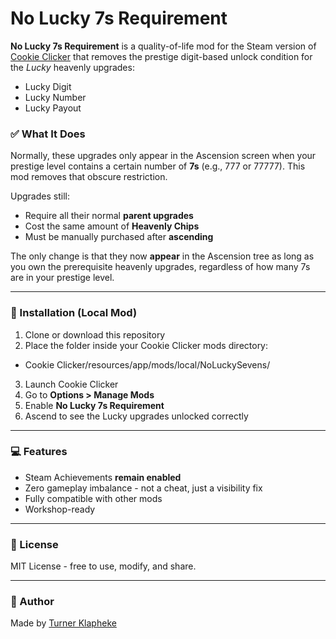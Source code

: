 # No Lucky 7s Requirement

**No Lucky 7s Requirement** is a quality-of-life mod for the Steam version of [Cookie Clicker](https://store.steampowered.com/app/1454400/Cookie_Clicker/) that removes the prestige digit-based unlock condition for the *Lucky* heavenly upgrades:

- Lucky Digit  
- Lucky Number  
- Lucky Payout

### ✅ What It Does

Normally, these upgrades only appear in the Ascension screen when your prestige level contains a certain number of **7s** (e.g., 777 or 77777). This mod removes that obscure restriction.

Upgrades still:

- Require all their normal **parent upgrades**
- Cost the same amount of **Heavenly Chips**
- Must be manually purchased after **ascending**

The only change is that they now **appear** in the Ascension tree as long as you own the prerequisite heavenly upgrades, regardless of how many 7s are in your prestige level.

---

### 🔧 Installation (Local Mod)

1. Clone or download this repository
2. Place the folder inside your Cookie Clicker mods directory:
  - Cookie Clicker/resources/app/mods/local/NoLuckySevens/
3. Launch Cookie Clicker
4. Go to **Options > Manage Mods**
5. Enable **No Lucky 7s Requirement**
6. Ascend to see the Lucky upgrades unlocked correctly

---

### 💻 Features

- Steam Achievements **remain enabled**
- Zero gameplay imbalance - not a cheat, just a visibility fix
- Fully compatible with other mods
- Workshop-ready

---

### 📜 License

MIT License - free to use, modify, and share.

---

### 🧁 Author

Made by [Turner Klapheke](https://github.com/TurnerKlapheke)
